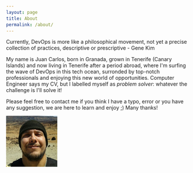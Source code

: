 ```yaml
---
layout: page
title: About
permalink: /about/
---
```


Currently, DevOps is more like a philosophical movement, not yet a precise collection of practices, descriptive or prescriptive - Gene Kim

My name is Juan Carlos, born in Granada, grown in Tenerife (Canary
Islands) and now living in Tenerife after a period abroad, where I'm surfing the wave of DevOps
in this tech ocean, surronded by top-notch professionals and
enjoying this new world of opportunities. Computer Engineer says my CV,
but I labelled myself as _problem solver_: whatever the challenge is I'll solve it!

Please feel free to contact me if you think I have a typo, error or you
have any suggestion, we are here to learn and enjoy ;) Many thanks!

![Profile image](/teide.jpg)
